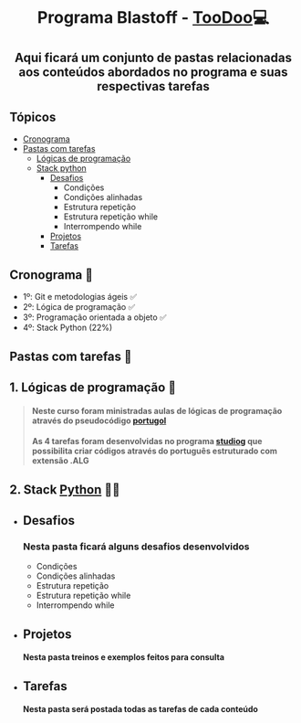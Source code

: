 <h1 align="center"> Programa Blastoff - <a href="http://www.toodoo.com.br/">TooDoo</a>💻 </h1>

<h2 align="center"> Aqui ficará um conjunto de pastas relacionadas aos conteúdos abordados no programa e suas respectivas tarefas</h2>

## Tópicos 
- [Cronograma](#cronograma-)
- [Pastas com tarefas](#pastas-com-tarefas-)
  - [Lógicas de programação](#1-lógicas-de-programação-)
  - [Stack python](#2-stack-python-)
    - [Desafios](#desafios)
      - Condições
      - Condições alinhadas
      - Estrutura repetição
      - Estrutura repetição while
      - Interrompendo while
    - [Projetos](#projetos)
    - [Tarefas](#tarefas)

## Cronograma 📆
- 1º: Git e metodologias ágeis ✅
- 2º: Lógica de programação ✅
- 3º: Programação orientada a objeto ✅
- 4º: Stack Python (22%)

## Pastas com tarefas 📂

## 1. Lógicas de programação 💬
> <h4>Neste curso foram ministradas aulas de lógicas de programação através do pseudocódigo <a href="https://pt.wikipedia.org/wiki/Portugol">portugol</a> </h4>
> <h4>As 4 tarefas foram desenvolvidas no programa <a href="https://visualg3.com.br/">studiog</a> que possibilita criar códigos através do português estruturado com extensão .ALG </h4>


## 2. Stack <a href="https://www.python.org/">Python</a> 🐍🔜
  - ## Desafios
    <h3>Nesta pasta ficará alguns desafios desenvolvidos</h3>
    <ul>
    <li>Condições</li>
    <li>Condições alinhadas</li>
    <li>Estrutura repetição</li>
    <li>Estrutura repetição while</li>
    <li>Interrompendo while</li>
    </ul>
 
- ## Projetos
  <h4>Nesta pasta treinos e exemplos feitos para consulta</h4>
  
- ## Tarefas
  <h4>Nesta pasta será postada todas as tarefas de cada conteúdo</h4>
